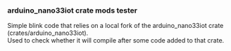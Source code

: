 ### arduino_nano33iot crate mods tester

Simple blink code that relies on a local fork of the arduino_nano33iot crate (crates/arduino_nano33iot). \
Used to check whether it will compile after some code added to that crate.